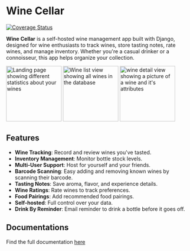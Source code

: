 # Wine Cellar

[![Coverage Status](https://coveralls.io/repos/github/the-broke-sommeliers/wine-cellar/badge.svg?branch=main)](https://coveralls.io/github/the-broke-sommeliers/wine-cellar?branch=main)

**Wine Cellar** is a self-hosted wine management app built with Django, designed for wine enthusiasts to track wines, store tasting notes, rate wines, and manage inventory. Whether you're a casual drinker or a connoisseur, this app helps organize your collection.

<img src="https://github.com/user-attachments/assets/315280b8-9f87-45fd-ab88-507d88aef362" height="150" alt="Landing page showing different statistics about your wines">
<img src="https://github.com/user-attachments/assets/645855e4-3c22-4253-9d59-9fd76f7f4c05" height="150" alt="Wine list view showing all wines in the database">
<img src="https://github.com/user-attachments/assets/dec2345b-e276-43bf-aac9-e667f3a535b3" height="150" alt="wine detail view showing a picture of a wine and it's attributes">

## Features

- **Wine Tracking**: Record and review wines you've tasted.
- **Inventory Management**: Monitor bottle stock levels.
- **Multi-User Support**: Host for yourself and your friends.
- **Barcode Scanning**: Easy adding and removing known wines by scanning their
barcode.
- **Tasting Notes**: Save aroma, flavor, and experience details.
- **Wine Ratings**: Rate wines to track preferences.
- **Food Pairings**: Add recommended food pairings.
- **Self-hosted**: Full control over your data.
- **Drink By Reminder**: Email reminder to drink a bottle before it goes off.

## Documentations

Find the full documentation [here](https://the-broke-sommeliers.github.io/wine-cellar/)
